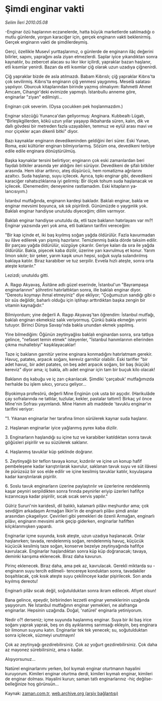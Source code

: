 # Şimdi enginar vakti

*Selim İleri 2010.05.08*

<tr><td class="metin" colspan="2" style="padding-top: 20px; padding-left: 5px; ">-Enginar özü haplarının eczanelerde, hatta büyük marketlerde satılmadığı o mutlu günlerde, yorgun karaciğer için, gerçek enginarın vakti beklenirmiş. Gerçek enginarın vakti de şimdilerdeymiş.</td></tr><tr><td class="metin" colspan="2" style="padding-top: 20px; padding-left: 5px; "><p>Gerçi, özellikle Musevî yurttaşlarımız, o günlerde de enginarın ilâç değerini bilirler, sapını, yaprağını asla ziyan etmezlerdi. Saplar iyice yıkandıktan sonra kaynatılır, bu zebercet alacası su lıkır lıkır içilirdi, yapraklar bazan haşlanır, etli kısımlar yenirdi. Bazan da etli kısımlar çiğ olarak uzun uzadıya çiğnenirdi.
<p>Çiğ yapraklar bizde de asla atılmazdı. Babam Kıbrıslı; çiğ yapraklar Kıbrıs'ta çok sevilirmiş. Kıbrıs'ta enginarın çiğ yenmesi yaygınmış. Meselâ salatası yapılıyor. Oburcuk kitaplarından birinde yazmış olmalıyım: Rahmetli Ahmet Amcam, Cihangir'deki evi­mizde yapmıştı. İstanbullu anneme göre, enginarlar "ziyan" edil­mişti...
<p>Enginarı çok severim. (Oysa çocukken pek hoşlanmazdım.)
<p>Enginar sözcüğü Yunanca'dan geliyormuş: Anginara. Kubbealtı Lügatı, "Birleşikgillerden, kökü uzun yıllar yaşayıp ilkbaharda süren, kalın, dik ve dallı gövdesi bir metreden fazla uzayabilen, temmuz ve eylül arası mavi ve mor çiçekler açan dikenli bitki" diyor.
<p>Bazı kaynaklar enginarın devedikeninden geldiğini ileri sürer. Eski Yunan, Roma, eski kültürler enginarı bilmiyorlarmış. Sözüm ona, devedikeni terbiye edile edile enginara dönüştürülmüş.
<p>Başka kaynaklar tersini belirtiyor; enginarın çok eski zamanlardan beri faydalı bitkiler arasında yer aldığını ileri sürüyor. Devedikeni de şifalı bitkiler arasında. Hem idrar arttırıcı, ateş düşürücü, hem romatizma ağrılarını azaltıcı. Suda haşlanıp, suyu içilecek. Ayrıca, tıpkı enginar gibi, devedikeni karaciğer rahatsızlıklarına iyi gelirmiş: Bir ölçek tohum suda haşlanacak ve içilecek. (Denemedim; deneyenine rastlamadım. Eski kitapların ya­lancısıyım.)
<p>İstanbul mutfağında, enginarın kardeşi bakladır. Baklalı en­ginar, bakla ve enginar mevsimi boyunca, sık sık pişirilirdi. Gü­nümüzde o yaygınlık yok. Baklalı enginar handiyse unutuldu diye­ceğim; dilim varmıyor.
<p>Baklalı enginar handiyse unutuldu da, etli taze baklanın ha­tırlayanı var mı?! Enginar yazısında yeri yok ama, etli baklanın tarifini vereceğim:
<p>"Bir kap içinde et, iki baş kıyılmış soğan yağda öldürülür. Fazla kavurmadan su ilâve edilerek yarı pişmiş hazırlanır. Temiz­lenmiş bakla dörde taksim edilir. Bir parçası yağda öldürülür, süzgüye çıkarılır. Geriye kalan da sıra ile yağda öldürülür. Bak­la, pişecek kaba dizilir, üzerine yarı kavrulmuş et konur. Yarım limon sıkılır; bir şeker, yarım kaşık unun hepsi, soğuk suyla su­landırılmış baklaya katılır. Biraz karabiber ve tuz serpilir. Evve­la hızlı ateşte, sonra orta ateşte kotarılır."
<p>Lezizdi; unutuldu gitti.
<p>A. Ragıp Akyavaş, Âsitâne adlı güzel eserinde, İstanbu­l'un "Bayrampaşa enginarlarının" şöhretini hatırlattıktan sonra, ille baklalı enginar diyor. "Dereotu koymayı ihmal etmeyiniz" diye ekliyor; "Çoğumuzun sandığı gibi o bir süs değildir, baharlı olduğu için iştihayı arttırdıktan başka zengin bir vitamin kaynağıdır."
<p>Bilmiyordum; yine değerli A. Ragıp Akyavaş'tan öğrendim: İs­tanbul mutfağı, baklalı enginarı ekmeksiz salık veriyormuş. Çünkü bakla ekmeğin yerini tutuyor. Birinci Dünya Savaşı'nda bakla unun­dan ekmek yapılmış.
<p>Yine bilmediğim: Öğünün zeytinyağlısı baklalı enginardan son­ra, sıra tatlıya gelince, "nefaset temin etmek" isteyenler, "İstan­bul hanımlarının ellerinden çıkma muhallebiyi" kaşıklayacaklar!
<p>Taze iç baklanın garnitür yerine enginara konmadığını hatırlatmam gerekir. Havuç, patates, arpacık soğanı, kereviz garni­tür olabilir. Eski tarifler "bir adet havuç, bir adet patates, on beş adet arpacık soğanı, bir baş (küçük) kereviz" diyor ama; iç bakla, altı adet enginar için tam bir buçuk kilo olacak!
<p>Baklanın dış kabuğu ve iç zarı çıkarılacak. Şimdiki 'çarçabuk' mutfağımızda herhalde bu işlem sıkıcı, yorucu geliyor...
<p>Biyokimya profesörü, değerli Mine Enginün çok usta bir aşçıdır. (Harikulâde çay sofralarında ne tatlılar, tuzlular, kekler, pastalar tattım!) Birkaç yıl önce Mine'nin Sofrası yayımlandı. Mine Hanım altı maddede 'tavuklu enginar'ın tarifini veriyor:
<p>"1. Yıkanan enginarlar her tarafına limon sürülerek kaynar su­da haşlanır.
<p>2. Haşlanan enginarlar iyice yağlanmış pyrex kaba dizilir.
<p>3. Enginarların haşlandığı su içine tuz ve karabiber katıl­dıktan sonra tavuk göğüsleri pişirilir ve su süzülerek saklanır.
<p>4. Haşlanmış tavuklar küp şeklinde doğranır.
<p>5. Zeytinyağlı bir teflon tavaya konur, kızdırılır ve içine un konup hafif pembeleşene kadar karıştırılarak kavrulur, saklanan tavuk suyu ve süt ilâvesi ile pürüzsüz bir sos elde edilir ve içine kesilmiş tavuklar katılır, koyulaşana kadar karıştırılarak pişirilir.
<p>6. Soslu tavuk enginarların üzerine paylaştırılır ve üzerleri­ne rendelenmiş kaşar peyniri serpildikten sonra fırında peynirler eriyip üzerleri hafifçe kızarıncaya kadar pişirilir, sıcak sıcak servis yapılır."
<p>Gülriz Sururi'nin karidesli, dil balıklı, kalamarlı pilâvı meşhurdur ama; çok sevdiğim arkadaşım Armağan İlkin'in de enginarlı pilâvı şimdi anılar arasından çıkageliyor. Çevirileri gibi yemekleri de özenli Armağan, enginarlı pilâvı, enginarın mevsimi artık geçip giderken, enginarlar hafiften kılçıklanmışken yapardı.
<p>Enginarlar içme suyunda, kısık ateşte, uzun uzadıya haşlanacak. Onlar haşlanırken; tavada, rendelenmiş soğan, rendelenmiş havuç, küçücük küçücük kesilmiş taze soğan, konserve bezelye zeytinyağında hafifçe kavrulacak. Enginarlar haşlandıktan sonra küp küp doğrana­cak; tavaya, deminki karışıma eklenecek. Biraz daha kavurun.
<p>Pirinç eklenecek. Biraz daha, ama pek az, kavrulacak. Gerekli miktarda su -enginarın suyu tercih edilmeli- tencereye konduktan sonra, tavadakiler boşaltılacak, çok kısık ateşte suyu çekilinceye kadar pişirilecek. Son anda kıyılmış dereotu!
<p>Enginarlı pilâv sıcak değil, soğutulduktan sonra ikram edile­cek. Afiyet olsun!
<p>Bana gelince, epeydir, birbirinden lezzetli enginar yemekleri­nin uzağında yaşıyorum. Ne İstanbul mutfağının enginar yemekleri, ne alafranga enginarlar. Hepsinin uzağında. Doğal, 'natürel' engi­narla yetiniyorum.
<p>Nedir o?! derseniz; içme suyunda haşlanmış enginar. Suya bir iki baş irice soğanı yaprak yaprak, beş on diş ayıklanmış sarımsa­ğı ekleyin, beş enginara bir limonun suyunu katın. Enginarlar tek tek yenecek; su, soğutulduktan sonra içilecek, süzmeyi unutmayın!
<p>Çok az zeytinyağı gezdirebilirsiniz. Çok az yoğurt gezdirebilirsiniz. Çok daha az mayonez sürebilirsiniz, ama o kadar.
<p>Alışıyorsunuz...
<p>Natürel enginarlarımı yerken, bol kıymalı enginar oturtmanın hayalini kuruyorum. Kimileri enginar oturtma derdi, kimileri kıyma­lı enginar, kimileri de enginar dolması. Hayalini kurun; saman tat­lı enginarlarınız -hiç değilse- belleğinize hoş görünsün...<br/></p></p></p></p></p></p></p></p></p></p></p></p></p></p></p></p></p></p></p></p></p></p></p></p></p></p></p></p></p></p></p></td></tr>

Kaynak: [zaman.com.tr](http://zaman.com.tr/yazar.do?yazino=981452), [web.archive.org (arşiv bağlantısı)](http://web.archive.org/web/20100515015616/http://www.zaman.com.tr:80/yazar.do?yazino=981452)
